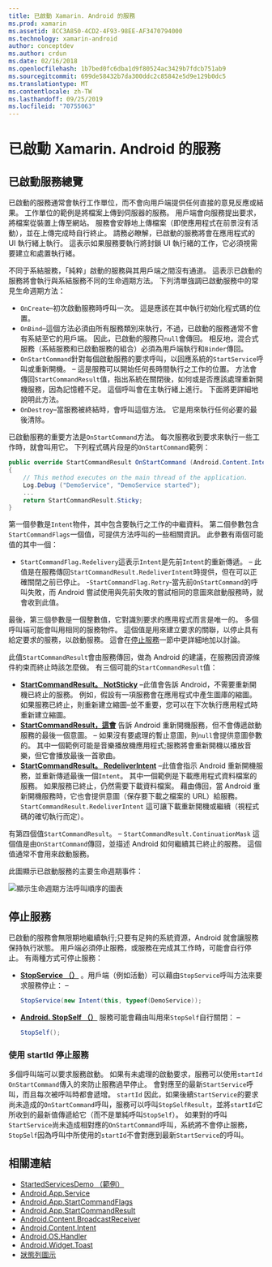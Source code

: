 ```yaml
---
title: 已啟動 Xamarin. Android 的服務
ms.prod: xamarin
ms.assetid: 8CC3A850-4CD2-4F93-98EE-AF3470794000
ms.technology: xamarin-android
author: conceptdev
ms.author: crdun
ms.date: 02/16/2018
ms.openlocfilehash: 1b7bed0fc6dba1d9f80524ac3429b7fdcb751ab9
ms.sourcegitcommit: 699de58432b7da300ddc2c85842e5d9e129b0dc5
ms.translationtype: MT
ms.contentlocale: zh-TW
ms.lasthandoff: 09/25/2019
ms.locfileid: "70755063"
---
```

# <a name="started-services-with-xamarinandroid"></a>已啟動 Xamarin. Android 的服務

## <a name="started-services-overview"></a>已啟動服務總覽

已啟動的服務通常會執行工作單位，而不會向用戶端提供任何直接的意見反應或結果。 工作單位的範例是將檔案上傳到伺服器的服務。 用戶端會向服務提出要求，將檔案從裝置上傳至網站。 服務會安靜地上傳檔案（即使應用程式在前景沒有活動），並在上傳完成時自行終止。 請務必瞭解，已啟動的服務將會在應用程式的 UI 執行緒上執行。 這表示如果服務要執行將封鎖 UI 執行緒的工作，它必須視需要建立和處置執行緒。

不同于系結服務，「純粹」啟動的服務與其用戶端之間沒有通道。 這表示已啟動的服務將會執行與系結服務不同的生命週期方法。 下列清單強調已啟動服務中的常見生命週期方法：

- `OnCreate`&ndash;初次啟動服務時呼叫一次。 這是應該在其中執行初始化程式碼的位置。
- `OnBind`&ndash;這個方法必須由所有服務類別來執行，不過，已啟動的服務通常不會有系結至它的用戶端。 因此，已啟動的服務只`null`會傳回。 相反地，混合式服務（系結服務和已啟動服務的組合）必須為用戶端執行和`Binder`傳回。
- `OnStartCommand`針對每個啟動服務的要求呼叫，以回應系統的`StartService`呼叫或重新開機。 &ndash; 這是服務可以開始任何長時間執行之工作的位置。 方法會傳回`StartCommandResult`值，指出系統在關閉後，如何或是否應該處理重新開機服務，因為記憶體不足。 這個呼叫會在主執行緒上進行。 下面將更詳細地說明此方法。
- `OnDestroy`&ndash;當服務被終結時，會呼叫這個方法。 它是用來執行任何必要的最後清除。

已啟動服務的重要方法是`OnStartCommand`方法。 每次服務收到要求來執行一些工作時，就會叫用它。 下列程式碼片段是的`OnStartCommand`範例： 

```csharp
public override StartCommandResult OnStartCommand (Android.Content.Intent intent, StartCommandFlags flags, int startId)
{
    // This method executes on the main thread of the application.
    Log.Debug ("DemoService", "DemoService started");
    ...
    return StartCommandResult.Sticky;
}
```

第一個參數是`Intent`物件，其中包含要執行之工作的中繼資料。 第二個參數包含`StartCommandFlags`一個值，可提供方法呼叫的一些相關資訊。 此參數有兩個可能值的其中一個：

- `StartCommandFlag.Redelivery`這表示`Intent`是先前`Intent`的重新傳遞。 &ndash; 此值是在服務傳回`StartCommandResult.RedeliverIntent`時提供，但在可以正確關閉之前已停止。
-`StartCommandFlag.Retry`&dash;當先前`OnStartCommand`的呼叫失敗，而 Android 嘗試使用與先前失敗的嘗試相同的意圖來啟動服務時，就會收到此值。

最後，第三個參數是一個整數值，它對識別要求的應用程式而言是唯一的。 多個呼叫端可能會叫用相同的服務物件。 這個值是用來建立要求的關聯，以停止具有給定要求的服務，以啟動服務。 這會在[停止服務](#Stopping_the_Service)一節中更詳細地加以討論。 

此值`StartCommandResult`會由服務傳回，做為 Android 的建議，在服務因資源條件約束而終止時該怎麼做。 有三個可能的`StartCommandResult`值：

- **[StartCommandResult。 NotSticky](xref:Android.App.StartCommandResult.NotSticky)** &ndash;此值會告訴 Android，不需要重新開機已終止的服務。 例如，假設有一項服務會在應用程式中產生圖庫的縮圖。 如果服務已終止，則重新建立縮圖&ndash;並不重要，您可以在下次執行應用程式時重新建立縮圖。
- **[StartCommandResult，這會](xref:Android.App.StartCommandResult.Sticky)** 告訴 Android 重新開機服務，但不會傳遞啟動服務的最後一個意圖。 &ndash; 如果沒有要處理的暫止意圖，則`null`會提供意圖參數的。 其中一個範例可能是音樂播放機應用程式;服務將會重新開機以播放音樂，但它會播放最後一首歌曲。
- **[StartCommandResult。 RedeliverIntent](xref:Android.App.StartCommandResult.RedeliverIntent)** &ndash;此值會指示 Android 重新開機服務，並重新傳遞最後一個`Intent`。 其中一個範例是下載應用程式資料檔案的服務。 如果服務已終止，仍然需要下載資料檔案。 藉由傳回，當 Android 重新開機服務時，它也會提供意圖（保存要下載之檔案的 URL）給服務。 `StartCommandResult.RedeliverIntent` 這可讓下載重新開機或繼續（視程式碼的確切執行而定）。

有第四個值`StartCommandResult`。 &ndash; `StartCommandResult.ContinuationMask` 這個值是由`OnStartCommand`傳回，並描述 Android 如何繼續其已終止的服務。 這個值通常不會用來啟動服務。

此圖顯示已啟動服務的主要生命週期事件： 

![顯示生命週期方法呼叫順序的圖表](started-services-images/started-service-01.png "圖表，顯示生命週期方法的呼叫順序。")

<a name="Stopping_the_Service" />

## <a name="stopping-the-service"></a>停止服務

已啟動的服務會無限期地繼續執行;只要有足夠的系統資源，Android 就會讓服務保持執行狀態。 用戶端必須停止服務，或服務在完成其工作時，可能會自行停止。 有兩種方式可停止服務： 

- **[StopService （）](xref:Android.Content.Context.StopService*)** 。用戶端（例如活動）可以藉由`StopService`呼叫方法來要求服務停止： &ndash;

    ```csharp
    StopService(new Intent(this, typeof(DemoService));
    ```

- **[Android. StopSelf （）](xref:Android.App.Service.StopSelf*)** 服務可能會藉由叫用來`StopSelf`自行關閉： &ndash;

    ```csharp
    StopSelf();
    ```

### <a name="using-startid-to-stop-a-service"></a>使用 startId 停止服務

多個呼叫端可以要求服務啟動。 如果有未處理的啟動要求，服務可以使用`startId` `OnStartCommand`傳入的來防止服務過早停止。 會對應至的最新`StartService`呼叫，而且每次被呼叫時都會遞增。 `startId` 因此，如果後續`StartService`的要求尚未造成的`OnStartCommand`呼叫，服務可以呼叫`StopSelfResult`，並將`startId`它所收到的最新值傳遞給它（而不是單純呼叫`StopSelf`）。 如果對的呼叫`StartService`尚未造成相對應的`OnStartCommand`呼叫，系統將不會停止服務， `StopSelf`因為呼叫中所使用的`startId`不會對應到最新`StartService`的呼叫。

## <a name="related-links"></a>相關連結

- [StartedServicesDemo （範例）](https://docs.microsoft.com/samples/xamarin/monodroid-samples/applicationfundamentals-servicesamples-startedservicesdemo)
- [Android.App.Service](xref:Android.App.Service)
- [Android.App.StartCommandFlags](xref:Android.App.StartCommandFlags)
- [Android.App.StartCommandResult](xref:Android.App.StartCommandResult)
- [Android.Content.BroadcastReceiver](xref:Android.Content.BroadcastReceiver)
- [Android.Content.Intent](xref:Android.Content.Intent)
- [Android.OS.Handler](xref:Android.OS.Handler)
- [Android.Widget.Toast](xref:Android.Widget.Toast)
- [狀態列圖示](https://developer.android.com/guide/practices/ui_guidelines/icon_design_status_bar.html)
